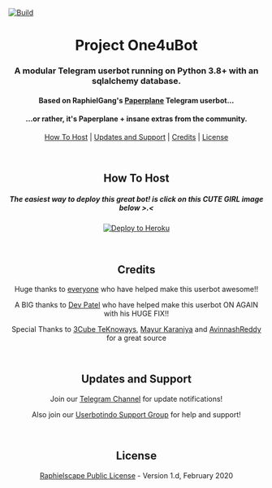 [![Build](https://github.com/ElytrA8/DirtyBlack_EXTENDED/workflows/FailedChecker/badge.svg?branch=sql-extended)](https://github.com/MoveAngel/One4uBot/actions "Build")
<h1 align="center">Project One4uBot</h1>
<h3 align="center">A modular Telegram userbot running on Python 3.8+ with an sqlalchemy database.</h3>
<h4 align="center">Based on RaphielGang's <a href="https://github.com/RaphielGang/Telegram-UserBot">Paperplane</a> Telegram userbot...</h4>
<h4 align="center">...or rather, it's Paperplane + insane extras from the community.</h4>
<p align="center"><a href="#how-to-host">How To Host</a> | <a href="#updates-and-support">Updates and Support</a> | <a href="#credits">Credits</a> | <a href="#license">License</a></p>
<p align="center">&nbsp;</p>
<h2 align="center">How To Host</h2>
<h5 align="center">The easiest way to deploy this great bot! is click on this CUTE GIRL image below >.<</h5>
<p align="center"><a href="https://heroku.com/deploy?template=https://github.com/ElytrA8/DirtyBlack_EXTENDED/tree/sql-extended"> <img src="https://i.ibb.co/6XgGwxT/photo-2020-02-01-11-27-40.jpg" alt="Deploy to Heroku" /></a></p>
<p align="center">&nbsp;</p>
<h2 align="center">Credits</h2>
<p align="center">Huge thanks to <a href="https://github.com/MoveAngel/One4uBot/graphs/contributors">everyone</a> who have helped make this userbot awesome!!</p>
<p align="center">A BIG thanks to <a href="https://github.com/Devp73">Dev Patel</a> who have helped make this userbot ON AGAIN with his HUGE FIX!!</p>
<p align="center">Special Thanks to <a href="https://t.me/Three_Cube_TeKnoways">3Cube TeKnoways</a>, <a href="https://github.com/mkaraniya">Mayur Karaniya</a> and <a href="https://github.com/AvinashReddy3108">AvinnashReddy</a> for a great source</p>
<p align="center">&nbsp;</p>
<h2 align="center">Updates and Support</h2>
<p align="center">Join our <a href="https://t.me/PaperplaneExtended_news">Telegram Channel</a> for update notifications!</p>
<p align="center">Also join our <a href="https://t.me/userbotindo">Userbotindo Support Group</a> for help and support!</p>
<p align="center">&nbsp;</p>
<h2 align="center">License</h2>
<p align="center"><a href="https://github.com/MoveAngel/One4uBot/blob/sql-extended/LICENSE">Raphielscape Public License</a> - Version 1.d, February 2020</p>
